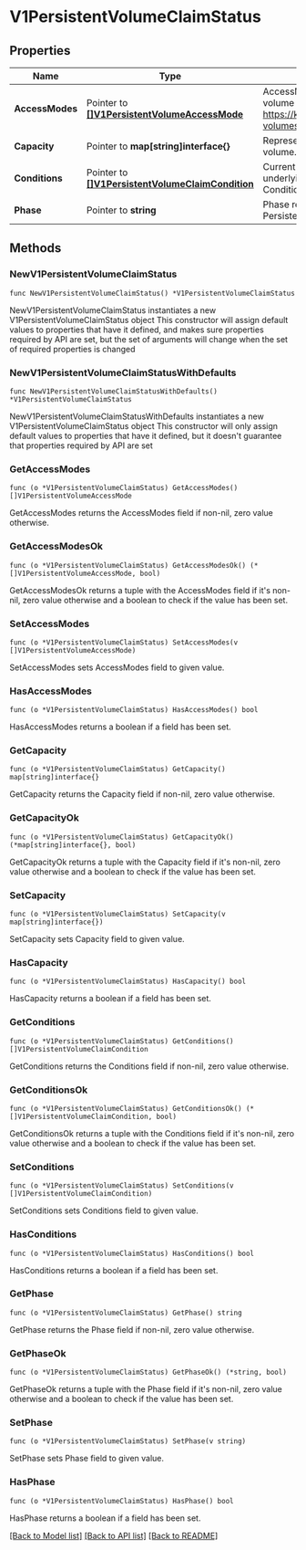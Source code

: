 # V1PersistentVolumeClaimStatus

## Properties

Name | Type | Description | Notes
------------ | ------------- | ------------- | -------------
**AccessModes** | Pointer to [**[]V1PersistentVolumeAccessMode**](V1PersistentVolumeAccessMode.md) | AccessModes contains the actual access modes the volume backing the PVC has. More info: https://kubernetes.io/docs/concepts/storage/persistent-volumes#access-modes-1 | [optional] 
**Capacity** | Pointer to **map[string]interface{}** | Represents the actual resources of the underlying volume. | [optional] 
**Conditions** | Pointer to [**[]V1PersistentVolumeClaimCondition**](V1PersistentVolumeClaimCondition.md) | Current Condition of persistent volume claim. If underlying persistent volume is being resized then the Condition will be set to &#39;ResizeStarted&#39;. | [optional] 
**Phase** | Pointer to **string** | Phase represents the current phase of PersistentVolumeClaim. | [optional] 

## Methods

### NewV1PersistentVolumeClaimStatus

`func NewV1PersistentVolumeClaimStatus() *V1PersistentVolumeClaimStatus`

NewV1PersistentVolumeClaimStatus instantiates a new V1PersistentVolumeClaimStatus object
This constructor will assign default values to properties that have it defined,
and makes sure properties required by API are set, but the set of arguments
will change when the set of required properties is changed

### NewV1PersistentVolumeClaimStatusWithDefaults

`func NewV1PersistentVolumeClaimStatusWithDefaults() *V1PersistentVolumeClaimStatus`

NewV1PersistentVolumeClaimStatusWithDefaults instantiates a new V1PersistentVolumeClaimStatus object
This constructor will only assign default values to properties that have it defined,
but it doesn't guarantee that properties required by API are set

### GetAccessModes

`func (o *V1PersistentVolumeClaimStatus) GetAccessModes() []V1PersistentVolumeAccessMode`

GetAccessModes returns the AccessModes field if non-nil, zero value otherwise.

### GetAccessModesOk

`func (o *V1PersistentVolumeClaimStatus) GetAccessModesOk() (*[]V1PersistentVolumeAccessMode, bool)`

GetAccessModesOk returns a tuple with the AccessModes field if it's non-nil, zero value otherwise
and a boolean to check if the value has been set.

### SetAccessModes

`func (o *V1PersistentVolumeClaimStatus) SetAccessModes(v []V1PersistentVolumeAccessMode)`

SetAccessModes sets AccessModes field to given value.

### HasAccessModes

`func (o *V1PersistentVolumeClaimStatus) HasAccessModes() bool`

HasAccessModes returns a boolean if a field has been set.

### GetCapacity

`func (o *V1PersistentVolumeClaimStatus) GetCapacity() map[string]interface{}`

GetCapacity returns the Capacity field if non-nil, zero value otherwise.

### GetCapacityOk

`func (o *V1PersistentVolumeClaimStatus) GetCapacityOk() (*map[string]interface{}, bool)`

GetCapacityOk returns a tuple with the Capacity field if it's non-nil, zero value otherwise
and a boolean to check if the value has been set.

### SetCapacity

`func (o *V1PersistentVolumeClaimStatus) SetCapacity(v map[string]interface{})`

SetCapacity sets Capacity field to given value.

### HasCapacity

`func (o *V1PersistentVolumeClaimStatus) HasCapacity() bool`

HasCapacity returns a boolean if a field has been set.

### GetConditions

`func (o *V1PersistentVolumeClaimStatus) GetConditions() []V1PersistentVolumeClaimCondition`

GetConditions returns the Conditions field if non-nil, zero value otherwise.

### GetConditionsOk

`func (o *V1PersistentVolumeClaimStatus) GetConditionsOk() (*[]V1PersistentVolumeClaimCondition, bool)`

GetConditionsOk returns a tuple with the Conditions field if it's non-nil, zero value otherwise
and a boolean to check if the value has been set.

### SetConditions

`func (o *V1PersistentVolumeClaimStatus) SetConditions(v []V1PersistentVolumeClaimCondition)`

SetConditions sets Conditions field to given value.

### HasConditions

`func (o *V1PersistentVolumeClaimStatus) HasConditions() bool`

HasConditions returns a boolean if a field has been set.

### GetPhase

`func (o *V1PersistentVolumeClaimStatus) GetPhase() string`

GetPhase returns the Phase field if non-nil, zero value otherwise.

### GetPhaseOk

`func (o *V1PersistentVolumeClaimStatus) GetPhaseOk() (*string, bool)`

GetPhaseOk returns a tuple with the Phase field if it's non-nil, zero value otherwise
and a boolean to check if the value has been set.

### SetPhase

`func (o *V1PersistentVolumeClaimStatus) SetPhase(v string)`

SetPhase sets Phase field to given value.

### HasPhase

`func (o *V1PersistentVolumeClaimStatus) HasPhase() bool`

HasPhase returns a boolean if a field has been set.


[[Back to Model list]](../README.md#documentation-for-models) [[Back to API list]](../README.md#documentation-for-api-endpoints) [[Back to README]](../README.md)


